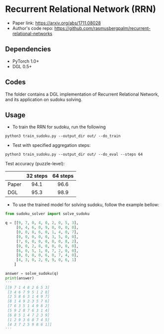 # Recurrent Relational Network (RRN)

* Paper link: https://arxiv.org/abs/1711.08028
* Author's code repo: https://github.com/rasmusbergpalm/recurrent-relational-networks

## Dependencies

* PyTorch 1.0+
* DGL 0.5+

## Codes

The folder contains a DGL implementation of Recurrent Relational Network, and its
application on sudoku solving.

## Usage

- To train the RRN for sudoku, run the following
```
python3 train_sudoku.py --output_dir out/ --do_train
```

- Test with specified aggregation steps:
```
python3 train_sudoku.py --output_dir out/ --do_eval --steps 64
```

  Test accuracy (puzzle-level): 

|       | 32 steps | 64 steps |
| ----- | :------: | :------: |
| Paper | 94.1     | 96.6     |
| DGL   | 95.3     | 98.9     |


- To use the trained model for solving sudoku, follow the example bellow:

```python
from sudoku_solver import solve_sudoku

q = [[9, 7, 0, 4, 0, 2, 0, 5, 3],
     [0, 4, 6, 0, 9, 0, 0, 0, 0],
     [0, 0, 8, 6, 0, 1, 4, 0, 7],
     [0, 0, 0, 0, 0, 3, 5, 0, 0],
     [7, 6, 0, 0, 0, 0, 0, 8, 2],
     [0, 0, 2, 8, 0, 0, 0, 0, 0],
     [6, 0, 5, 1, 0, 7, 2, 0, 0],
     [0, 0, 0, 0, 6, 0, 7, 4, 0],
     [4, 3, 0, 2, 0, 9, 0, 6, 1]
    ]

answer = solve_sudoku(q)
print(answer)
'''
[[9 7 1 4 8 2 6 5 3]
 [3 4 6 7 9 5 1 2 8]
 [2 5 8 6 3 1 4 9 7]
 [8 1 4 9 2 3 5 7 6]
 [7 6 3 5 1 4 9 8 2]
 [5 9 2 8 7 6 3 1 4]
 [6 8 5 1 4 7 2 3 9]
 [1 2 9 3 6 8 7 4 5]
 [4 3 7 2 5 9 8 6 1]]
'''
```
